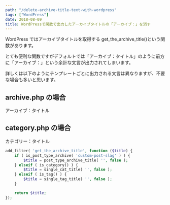 ```yaml
---
path: "/delete-archive-title-text-with-wordpress"
tags: ["WordPress"]
date: 2018-08-09
title: WordPressで関数で出力したアーカイブタイトルの「アーカイブ：」を消す
---
```


WordPress ではアーカイブタイトルを取得する get_the_archive_title()という関数があります。

とても便利な関数ですがデフォルトでは「アーカイブ：タイトル」のように前方に「アーカイブ：」という余計な文言が出力されてしまいます。

詳しくは以下のようにテンプレートごとに出力される文言は異なりますが、不要な場合も多いと思います。

## archive.php の場合

アーカイブ：タイトル

## category.php の場合

カテゴリー：タイトル

```php
add_filter( 'get_the_archive_title', function ($title) {
    if ( is_post_type_archive( 'custom-post-slag' ) ) {
		$title = post_type_archive_title( '', false );
	} elseif ( is_category() ) {
		$title = single_cat_title( '', false );
	} elseif ( is_tag() ) {
		$title = single_tag_title( '', false );
	}

    return $title;
});
```
